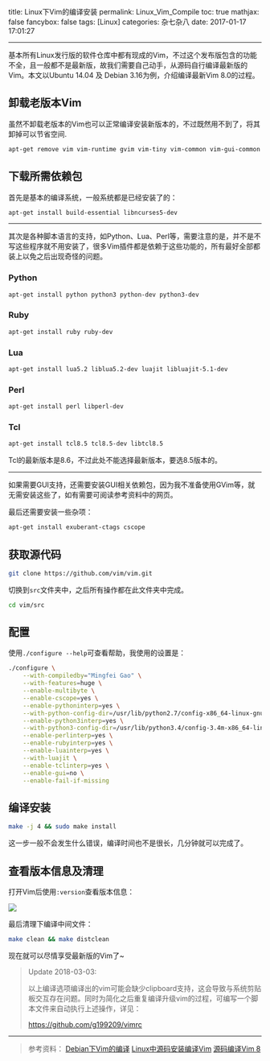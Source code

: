 title: Linux下Vim的编译安装
permalink: Linux_Vim_Compile
toc: true
mathjax: false
fancybox: false
tags: [Linux]
categories: 杂七杂八
date: 2017-01-17 17:01:27

---

基本所有Linux发行版的软件仓库中都有现成的Vim，不过这个发布版包含的功能不全，且一般都不是最新版，故我们需要自己动手，从源码自行编译最新版的Vim。本文以Ubuntu 14.04 及 Debian 3.16为例，介绍编译最新Vim 8.0的过程。

<!--more-->

## 卸载老版本Vim

虽然不卸载老版本的Vim也可以正常编译安装新版本的，不过既然用不到了，将其卸掉可以节省空间.

```bash
apt-get remove vim vim-runtime gvim vim-tiny vim-common vim-gui-common
```

## 下载所需依赖包

首先是基本的编译系统，一般系统都是已经安装了的：

```bash
apt-get install build-essential libncurses5-dev
```

----------

其次是各种脚本语言的支持，如Python、Lua、Perl等，需要注意的是，并不是不写这些程序就不用安装了，很多Vim插件都是依赖于这些功能的，所有最好全部都装上以免之后出现奇怪的问题。

### Python

```bash
apt-get install python python3 python-dev python3-dev
```

### Ruby

```bash
apt-get install ruby ruby-dev
```

### Lua

```bash
apt-get install lua5.2 liblua5.2-dev luajit libluajit-5.1-dev
```

### Perl

```bash
apt-get install perl libperl-dev
```

### Tcl

```bash
apt-get install tcl8.5 tcl8.5-dev libtcl8.5
```

Tcl的最新版本是8.6，不过此处不能选择最新版本，要选8.5版本的。

----------

如果需要GUI支持，还需要安装GUI相关依赖包，因为我不准备使用GVim等，就无需安装这些了，如有需要可阅读参考资料中的网页。

最后还需要安装一些杂项：

```bash
apt-get install exuberant-ctags cscope
```

## 获取源代码

```bash
git clone https://github.com/vim/vim.git
```

切换到`src`文件夹中，之后所有操作都在此文件夹中完成。

```bash
cd vim/src
```

## 配置

使用`./configure --help`可查看帮助，我使用的设置是：

```bash
./configure \
    --with-compiledby="Mingfei Gao" \
    --with-features=huge \
    --enable-multibyte \
    --enable-cscope=yes \
    --enable-pythoninterp=yes \
    --with-python-config-dir=/usr/lib/python2.7/config-x86_64-linux-gnu \
    --enable-python3interp=yes \
    --with-python3-config-dir=/usr/lib/python3.4/config-3.4m-x86_64-linux-gnu \
    --enable-perlinterp=yes \
    --enable-rubyinterp=yes \
    --enable-luainterp=yes \
    --with-luajit \
    --enable-tclinterp=yes \
    --enable-gui=no \
    --enable-fail-if-missing
```

## 编译安装

```bash
make -j 4 && sudo make install
```

这一步一般不会发生什么错误，编译时间也不是很长，几分钟就可以完成了。

## 查看版本信息及清理

打开Vim后使用`:version`查看版本信息：

![](http://7xnwyt.com1.z0.glb.clouddn.com/20170117170247.png-height600)

最后清理下编译中间文件：

```bash
make clean && make distclean
```

现在就可以尽情享受最新版的Vim了~



> Update 2018-03-03:
>
> 以上编译选项编译出的vim可能会缺少clipboard支持，这会导致与系统剪贴板交互存在问题。同时为简化之后重复编译升级vim的过程，可编写一个脚本文件来自动执行上述操作，详见：
>
> https://github.com/g199209/vimrc



----------


> 参考资料：
> [Debian下Vim的编译](http://www.jianshu.com/p/3e0c242310d3)
> [Linux中源码安装编译Vim](http://www.cnblogs.com/zhongcq/p/3615980.html)
> [源码编译Vim 8](https://segmentfault.com/a/1190000007005137)
